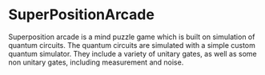 # SuperPositionArcade
Superposition arcade is a mind puzzle game which is built on simulation of quantum circuits. The quantum circuits are simulated with a simple custom quantum simulator. They include a variety of unitary gates, as well as some non unitary gates, including measurement and noise.
